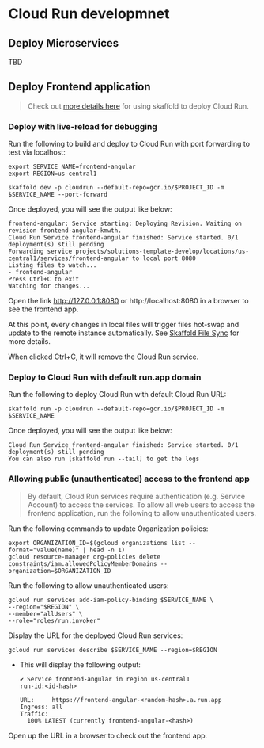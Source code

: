 # Cloud Run developmnet

## Deploy Microservices

TBD

## Deploy Frontend application

> Check out [more details here](https://skaffold.dev/docs/pipeline-stages/deployers/cloudrun/) for using skaffold to deploy Cloud Run.

### Deploy with live-reload for debugging

Run the following to build and deploy to Cloud Run with port forwarding to test via localhost:

```
export SERVICE_NAME=frontend-angular
export REGION=us-central1

skaffold dev -p cloudrun --default-repo=gcr.io/$PROJECT_ID -m $SERVICE_NAME --port-forward
```

Once deployed, you will see the output like below:
```
frontend-angular: Service starting: Deploying Revision. Waiting on revision frontend-angular-kmwth.
Cloud Run Service frontend-angular finished: Service started. 0/1 deployment(s) still pending
Forwarding service projects/solutions-template-develop/locations/us-central1/services/frontend-angular to local port 8080
Listing files to watch...
- frontend-angular
Press Ctrl+C to exit
Watching for changes...
```

Open the link http://127.0.0.1:8080 or http://localhost:8080 in a browser to see the frontend app.

At this point, every changes in local files will trigger files hot-swap and update to the remote instance automatically. See [Skaffold File Sync](https://skaffold.dev/docs/pipeline-stages/filesync/) for more details.

When clicked Ctrl+C, it will remove the Cloud Run service.

### Deploy to Cloud Run with default **run.app** domain

Run the following to deploy Cloud Run with default Cloud Run URL:
```
skaffold run -p cloudrun --default-repo=gcr.io/$PROJECT_ID -m $SERVICE_NAME
```

Once deployed, you will see the output like below:
```
Cloud Run Service frontend-angular finished: Service started. 0/1 deployment(s) still pending
You can also run [skaffold run --tail] to get the logs
```

### Allowing public (unauthenticated) access to the frontend app

> By default, Cloud Run services require authentication (e.g. Service Account) to access the services. To allow all web users to access the frontend application, run the following to allow unauthenticated users.

Run the following commands to update Organization policies:
```
export ORGANIZATION_ID=$(gcloud organizations list --format="value(name)" | head -n 1)
gcloud resource-manager org-policies delete constraints/iam.allowedPolicyMemberDomains --organization=$ORGANIZATION_ID
```

Run the following to allow unauthenticated users:
```
gcloud run services add-iam-policy-binding $SERVICE_NAME \
--region="$REGION" \
--member="allUsers" \
--role="roles/run.invoker"
```

Display the URL for the deployed Cloud Run services:
```
gcloud run services describe $SERVICE_NAME --region=$REGION
```
- This will display the following output:
  ```
  ✔ Service frontend-angular in region us-central1
  run-id:<id-hash>

  URL:     https://frontend-angular-<random-hash>.a.run.app
  Ingress: all
  Traffic:
    100% LATEST (currently frontend-angular-<hash>)
  ```

Open up the URL in a browser to check out the frontend app.


